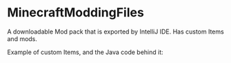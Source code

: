 # MinecraftModdingFiles
A downloadable Mod pack that is exported by IntelliJ IDE.
Has custom Items and mods.

Example of custom Items, and the Java code behind it:
